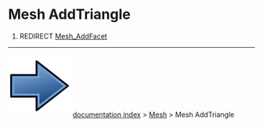# Mesh AddTriangle
1.  REDIRECT [Mesh_AddFacet](Mesh_AddFacet.md)



---
![](images/Button_right.svg) [documentation index](../README.md) > [Mesh](Mesh_Workbench.md) > Mesh AddTriangle
